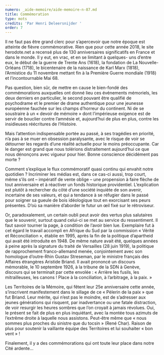 ```yaml
---
numero: _aide-memoire/aide-memoire-n-87.md
title: Commémoration
type: mots
credits: 'Par Henri Deleersnijder '
order: 7
---
```

Il ne faut pas être grand clerc pour s’apercevoir que notre époque est atteinte de fièvre commémorative. Rien que pour cette année 2018, le site herodote.net a recensé plus de 130 anniversaires significatifs en France et dans  le monde. Il y eut, en vrac, et en se limitant à quelques- uns d’entre eux, le début de la guerre de Trente Ans (1618),  la  fondation  de La Nouvelle-Orléans   (1718), le bicentenaire de la naissance de Karl Marx (1818), l’Armistice du 11 novembre mettant fin à la Première Guerre mondiale (1918) et l’incontournable Mai 68.

Pas question, bien sûr, de mettre  en  cause  le  bien-fondé des commémorations auxquelles ont donné lieu ces événements mémoriels, les deux derniers en particulier, le second pouvant être qualifié de psychodrame et le premier de drame authentique pour une jeunesse européenne fauchée sur les champs d’horreur du continent.   Ni de se soustraire à un « devoir de mémoire » dont l’impérieuse exigence est de servir de bouclier contre l’amnésie et, aujourd’hui de plus en plus, contre les insidieuses réécritures de l’Histoire.

Mais l’attention indispensable portée au passé, à ses tragédies en priorité, n’a pas à se muer en obsession paralysante, avec le risque de voir se détourner les regards d’une réalité actuelle pour le moins préoccupante. Car le danger est grand que nous tolérions distraitement aujourd’hui ce que nous dénonçons avec vigueur pour hier. Bonne conscience décidément pas morte ?

Comment s’explique le flux commémoratif quasi continu qui envahit notre quotidien ? Incriminer les médias est, dans ce cas-ci aussi, trop court, même s’ils ont – impératif de vente oblige – une propension à faire flèche de tout anniversaire et à réactiver un fonds historique providentiel. L’explication est plutôt à rechercher du côté d’une société inquiète de son avenir, incertaine de  ses valeurs, et qui a tendance à se réfugier dans le passé pour soigner sa gueule de bois idéologique tout en exorcisant ses peurs présentes. D’où sa manière d’aborder le futur un œil fixé sur le rétroviseur.

Or, paradoxalement, un certain oubli peut avoir  des vertus plus salutaires que le souvenir, surtout quand celui-ci se met au service du ressentiment. Il faut savoir tourner la page, à condition de l’avoir bien lue. Exemplaire fut à cet égard le travail accompli en Afrique du  Sud par la commission « Vérité et Réconciliation », établie en 1995, après la fin de la politique d’apartheid qui avait été introduite en 1948. De même nature avait été, quelques années à peine après la signature du traité de Versailles (28 juin 1919), la politique de rapprochement franco-allemand menée, conjointement avec son homologue d’outre-Rhin Gustav Streseman, par le ministre français des Affaires étrangères Aristide Briand. Il avait prononcé un discours mémorable, le 10 septembre 1926, à la tribune de la SDN à Genève, discours qui se terminait par cette envolée : « Arrière les fusils, les mitrailleuses, les canons ! Place à la conciliation, à l’arbitrage, à la paix. »

Les Territoires de la Mémoire, qui fêtent leur 25e anniversaire cette  année, s’inscrivent manifestement dans le sillage de ce « Pèlerin de la paix  » que fut Briand. Leur mérite, qui n’est pas le moindre, est de s’adresser aux jeunes générations qui risquent, par inadvertance ou une fatale distraction, de voir resurgir les heures sombres que l’on croyait à jamais révolues. Oui, le présent se fait de plus en plus inquiétant, avec la montée tous azimuts de l’extrême droite à laquelle nous assistons. Peut-être même que « nous sommes plus proches du sinistre que du tocsin » (René Char). Raison de plus pour soutenir la vaillante équipe des Territoires et lui souhaiter « bon vent » !

Finalement, il y a des commémorations qui  ont  toute  leur place dans notre Cité ardente...

